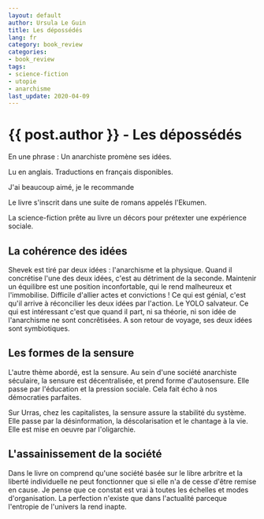 ```yaml
---
layout: default
author: Ursula Le Guin
title: Les dépossédés
lang: fr
category: book_review
categories:
- book_review
tags:
- science-fiction
- utopie
- anarchisme
last_update: 2020-04-09
---
```


# {{ post.author }} - Les dépossédés

En une phrase : Un anarchiste promène ses idées.

Lu en anglais.
Traductions en français disponibles.

J'ai beaucoup aimé, je le recommande

Le livre s'inscrit dans une suite de romans appelés 
l'Ekumen.

La science-fiction prête au livre un décors pour prétexter
une expérience sociale.   

## La cohérence des idées

Shevek est tiré par deux idées : l'anarchisme et la physique.
Quand il concrétise l'une des deux idées, c'est au détriment
de la seconde. Maintenir un équilibre est une position
inconfortable, qui le rend malheureux et l'immobilise.
Difficile d'allier actes et convictions !
Ce qui est génial, c'est qu'il arrive à réconcilier les 
deux idées par l'action. Le YOLO salvateur. Ce qui est intéressant
c'est que quand il part, ni sa théorie, ni son idée de 
l'anarchisme ne sont concrêtisées. A son retour de voyage,
ses deux idées sont symbiotiques.

## Les formes de la sensure

L'autre thème abordé, est la sensure. Au sein d'une société
anarchiste séculaire, la sensure est décentralisée, et prend
forme d'autosensure. Elle passe par l'éducation et la pression 
sociale. Cela fait écho à nos démocraties parfaites.

Sur Urras, chez les capitalistes, la sensure assure la 
stabilité du système. Elle passe par
la désinformation, la déscolarisation et le chantage à la 
 vie. Elle est mise en oeuvre par l'oligarchie.


## L'assainissement de la société

Dans le livre on comprend qu'une société basée sur le libre
arbritre et la liberté individuelle ne peut fonctionner que 
si elle n'a de cesse d'être remise en cause. 
Je pense que ce constat est vrai à toutes les échelles 
et modes d'organisation. La perfection n'existe que 
 dans l'actualité parceque l'entropie de l'univers la 
 rend inapte.